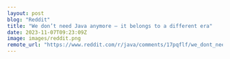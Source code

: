 ```yaml
---
layout: post
blog: "Reddit"
title: "We don’t need Java anymore – it belongs to a different era"
date: 2023-11-07T09:23:09Z
image: images/reddit.png
remote_url: "https://www.reddit.com/r/java/comments/17pqflf/we_dont_need_java_anymore_it_belongs_to_a/"
---
```

